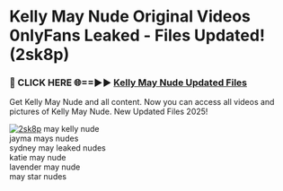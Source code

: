 # Kelly May Nude Original Videos 0nlyFans Leaked - Files Updated! (2sk8p)

<h3>🔴 CLICK HERE 🌐==►► <a href="https://tinyurl.com/yrmya6cz" rel="nofollow">Kelly May Nude Updated Files</a></h3>

Get Kelly May Nude and all content. Now you can access all videos and pictures of Kelly May Nude. New Updated Files 2025!

[![2sk8p](https://i.imgur.com/FMdXYCs.gif)](https://tinyurl.com/yrmya6cz)
may kelly nude<br>
jayma mays nudes<br>
sydney may leaked nudes<br>
katie may nude<br>
lavender may nude<br>
may star nudes